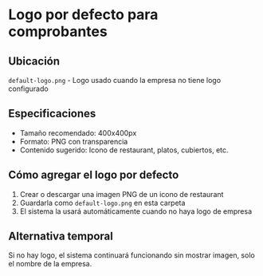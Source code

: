 # Logo por defecto para comprobantes

## Ubicación
`default-logo.png` - Logo usado cuando la empresa no tiene logo configurado

## Especificaciones
- Tamaño recomendado: 400x400px
- Formato: PNG con transparencia
- Contenido sugerido: Icono de restaurant, platos, cubiertos, etc.

## Cómo agregar el logo por defecto

1. Crear o descargar una imagen PNG de un icono de restaurant
2. Guardarla como `default-logo.png` en esta carpeta
3. El sistema la usará automáticamente cuando no haya logo de empresa

## Alternativa temporal
Si no hay logo, el sistema continuará funcionando sin mostrar imagen, solo el nombre de la empresa.
